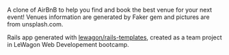 A clone of AirBnB to help you find and book the best venue for your next event! Venues information are generated by Faker gem and pictures are from unsplash.com.

Rails app generated with [lewagon/rails-templates](https://github.com/lewagon/rails-templates), created as a team project in LeWagon Web Developement bootcamp. 
